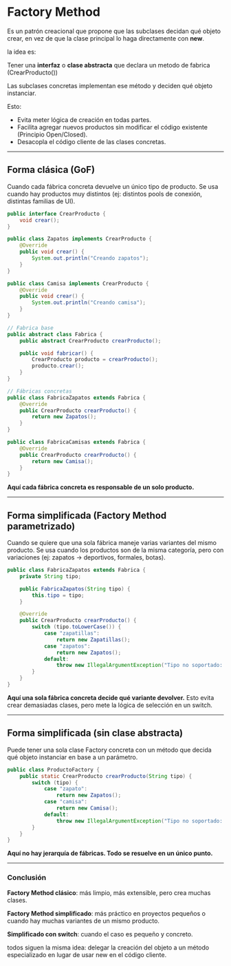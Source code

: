 # Factory Method

Es un patrón creacional que propone que las subclases decidan qué objeto crear, en vez de que la clase principal lo haga 
directamente con **new**.

la idea es: 

Tener una **interfaz** o **clase abstracta** que declara un metodo de fabrica (CrearProducto())

Las subclases concretas implementan ese método y deciden qué objeto instanciar.

Esto:

- Evita meter lógica de creación en todas partes.
- Facilita agregar nuevos productos sin modificar el código existente (Principio Open/Closed).
- Desacopla el código cliente de las clases concretas.

---

## Forma clásica (GoF)

Cuando cada fábrica concreta devuelve un único tipo de producto.
Se usa cuando hay productos muy distintos (ej: distintos pools de conexión, distintas familias de UI).

````java
public interface CrearProducto {
    void crear();
}

public class Zapatos implements CrearProducto {
    @Override
    public void crear() {
        System.out.println("Creando zapatos");
    }
}

public class Camisa implements CrearProducto {
    @Override
    public void crear() {
        System.out.println("Creando camisa");
    }
}

// Fabrica base
public abstract class Fabrica {
    public abstract CrearProducto crearProducto();

    public void fabricar() {
        CrearProducto producto = crearProducto();
        producto.crear();
    }
}

// Fábricas concretas
public class FabricaZapatos extends Fabrica {
    @Override
    public CrearProducto crearProducto() {
        return new Zapatos();
    }
}

public class FabricaCamisas extends Fabrica {
    @Override
    public CrearProducto crearProducto() {
        return new Camisa();
    }
}
````

**Aquí cada fábrica concreta es responsable de un solo producto.**

---

## Forma simplificada (Factory Method parametrizado)

Cuando se quiere que una sola fábrica maneje varias variantes del mismo producto.
Se usa cuando los productos son de la misma categoría, pero con variaciones (ej: zapatos → deportivos, formales, botas).

````java
public class FabricaZapatos extends Fabrica {
    private String tipo;

    public FabricaZapatos(String tipo) {
        this.tipo = tipo;
    }

    @Override
    public CrearProducto crearProducto() {
        switch (tipo.toLowerCase()) {
            case "zapatillas":
                return new Zapatillas();
            case "zapatos":
                return new Zapatos();
            default:
                throw new IllegalArgumentException("Tipo no soportado: " + tipo);
        }
    }
}
````

**Aquí una sola fábrica concreta decide qué variante devolver.**
Esto evita crear demasiadas clases, pero mete la lógica de selección en un switch.

---

## Forma simplificada (sin clase abstracta)

Puede tener una sola clase Factory concreta con un método que decida qué objeto instanciar en base a un parámetro.

````java
public class ProductoFactory {
    public static CrearProducto crearProducto(String tipo) {
        switch (tipo) {
            case "zapato":
                return new Zapatos();
            case "camisa":
                return new Camisa();
            default:
                throw new IllegalArgumentException("Tipo no soportado: " + tipo);
        }
    }
}
````
**Aquí no hay jerarquía de fábricas. Todo se resuelve en un único punto.**


---

### Conclusión

**Factory Method clásico**: más limpio, más extensible, pero crea muchas clases.

**Factory Method simplificado**: más práctico en proyectos pequeños o cuando hay muchas variantes de un mismo producto.

**Simplificado con switch**: cuando el caso es pequeño y concreto.

todos siguen la misma idea: delegar la creación del objeto a un método especializado en lugar de usar new en el código cliente.